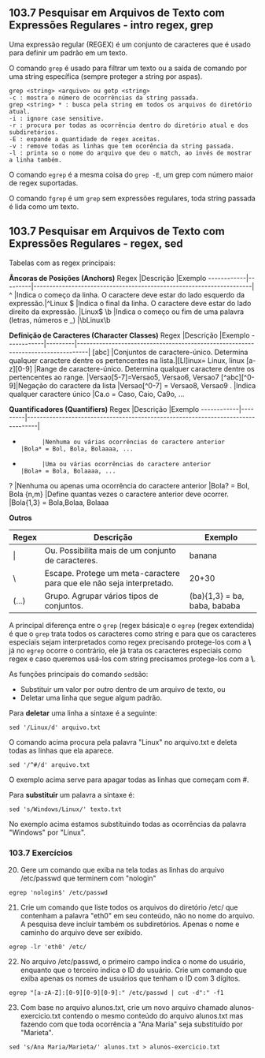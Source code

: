 ## 103.7 Pesquisar em Arquivos de Texto com Expressões Regulares - intro regex, grep

Uma expressão regular (REGEX) é um conjunto de caracteres que é usado para definir um padrão em um texto.

O comando `grep` é usado para filtrar um texto ou a saída de comando por uma string específica (sempre proteger a string por aspas).

```shell
grep <string> <arquivo> ou getp <string>
-c : mostra o número de ocorrências da string passada.
grep <string> * : busca pela string em todos os arquivos do diretório atual.
-i : ignore case sensitive.
-r : procura por todas as ocorrência dentro do diretório atual e dos subdiretórios.
-E : expande a quantidade de regex aceitas.
-v : remove todas as linhas que tem ocorência da string passada.
-l : printa so o nome do arquivo que deu o match, ao invés de mostrar a linha também.
```

O comando `egrep` é a mesma coisa do `grep -E`, um grep com número maior de regex suportadas.

O comando `fgrep` é um `grep` sem expressões regulares, toda string passada é lida como um texto.

## 103.7 Pesquisar em Arquivos de Texto com Expressões Regulares - regex, sed

Tabelas com as regex principais:

**Âncoras de Posições (Anchors)**
Regex       |Descrição                                                                      |Exemplo
------------|---------|---------------------------------------------------------------------|
^           |Indica o começo da linha. O caractere deve estar do lado esquerdo da expressão.|^Linux
$           |Indica o final da linha. O caractere deve estar do lado direito da expressão.  |Linux$
\b          |Indica o começo ou fim de uma palavra (letras, números e _)                    |\bLinux\b

**Definição de Caracteres (Character Classes)**
Regex       |Descrição                                                                                  |Exemplo
------------|---------|---------------------------------------------------------------------------------|
[abc]       |Conjuntos de caractere-único. Determina qualquer caractere dentre os pertencentes na lista.|[Ll]inux= Linux, linux
[a-z][0-9]  |Range de caractere-único. Determina qualquer caractere dentre os pertencentes ao range.     |Versao[5-7]=Versao5, Versao6, Versao7
[\^abc][^0-9]|Negação do caractere da lista                                                             |Versao[^0-7] = Versao8, Versao9
.           |Indica qualquer caractere único                                                            |Ca.o = Caso, Caio, Ca9o, ...


**Quantificadores (Quantifiers)**
Regex       |Descrição                                                                                  |Exemplo
------------|---------|---------------------------------------------------------------------------------|
*           |Nenhuma ou várias ocorrências do caractere anterior                                        |Bola* = Bol, Bola, Bolaaaa, ...
+           |Uma ou várias ocorrências do caractere anterior                                            |Bola+ = Bola, Bolaaaa, ...
?           |Nenhuma ou apenas uma ocorrência do caractere anterior                                     |Bola? = Bol, Bola
{n,m}       |Define quantas vezes o caractere anterior deve ocorrer.                                    |Bola{1,3} = Bola,Bolaa, Bolaaa

**Outros**

Regex       |Descrição                                                                                  |Exemplo
------------|---------|---------------------------------------------------------------------------------|
\|          |Ou. Possibilita mais de um conjunto de caracteres.                                         |banana|uva|pera
\           |Escape. Protege um meta-caractere para que ele não seja interpretado.                      |20\+30
(...)       |Grupo. Agrupar vários tipos de conjuntos.                                                  |(ba){1,3} = ba, baba, bababa

A principal diferença entre o `grep` (regex básica)e o `egrep` (regex extendida) é que o `grep` trata todos os caracteres como string e para que os caracteres especiais sejam interpretados como regex precisando protege-los com a **\\** já no `egrep` ocorre o contrário, ele já trata os caracteres especiais como regex e caso queremos usá-los com string precisamos protege-los com a **\\**.

As funções principais do comando `sed`são: 
* Substituir um valor por outro dentro de um arquivo de texto, ou
* Deletar uma linha que segue algum padrão.

Para **deletar** uma linha a sintaxe é a seguinte:

```shell
sed '/Linux/d' arquivo.txt
```

O comando acima procura pela palavra "Linux" no arquivo.txt e deleta todas as linhas que ela aparece.

```shell
sed '/^#/d' arquivo.txt
```

O exemplo acima serve para apagar todas as linhas que começam com #.

Para **substituir** um palavra a sintaxe é:

```shell
sed 's/Windows/Linux/' texto.txt
```

No exemplo acima estamos substituindo todas as ocorrências da palavra "Windows" por "Linux".

### 103.7 Exercícios

20. Gere um comando que exiba na tela todas as linhas do arquivo /etc/passwd que terminem com "nologin" 

```shell
egrep 'nologin$' /etc/passwd 
```

21. Crie um comando que liste todos os arquivos do diretório /etc/ que contenham a palavra "eth0" em seu conteúdo,  não no nome do arquivo.  A pesquisa deve incluir também os subdiretórios. Apenas o nome e  caminho do arquivo deve ser exibido.

```shell
egrep -lr 'eth0' /etc/
```

22. No arquivo /etc/passwd, o primeiro campo indica o nome do usuário, enquanto que o  terceiro indica o ID do usuário. Crie um  comando que exiba apenas os nomes de usuários que tenham o ID com 3  dígitos.

```shell
egrep "[a-zA-Z]:[0-9][0-9][0-9]:" /etc/passwd | cut -d":" -f1
```

23. Com base no arquivo alunos.txt, crie um novo arquivo chamado alunos-exercicio.txt contendo o mesmo conteúdo do arquivo alunos.txt mas fazendo com que toda ocorrência a "Ana Maria" seja substituído por "Marieta".

```shell
sed 's/Ana Maria/Marieta/' alunos.txt > alunos-exercicio.txt
```